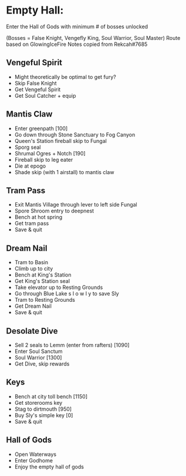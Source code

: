 # Empty Hall:

Enter the Hall of Gods with minimum # of bosses unlocked

(Bosses = False Knight, Vengefly King, Soul Warrior, Soul Master)
Route based on GlowingIceFire
Notes copied from Rekcah#7685

## Vengeful Spirit
- Might theoretically be optimal to get fury?
- Skip False Knight
- Get Vengeful Spirit
- Get Soul Catcher + equip

## Mantis Claw
- Enter greenpath [100]
- Go down through Stone Sanctuary to Fog Canyon
- Queen's Station fireball skip to Fungal
- Sporg seal
- Shrumal Ogres + Notch [190]
- Fireball skip to leg eater
- Die at epogo
- Shade skip (with 1 airstall) to mantis claw

## Tram Pass
- Exit Mantis Village through lever to left side Fungal
- Spore Shroom entry to deepnest
- Bench at hot spring
- Get tram pass
- Save & quit

## Dream Nail
- Tram to Basin
- Climb up to city
- Bench at King's Station
- Get King's Station seal
- Take elevator up to Resting Grounds
- Go through Blue Lake s l o w l y to save Sly
- Tram to Resting Grounds
- Get Dream Nail
- Save & quit

## Desolate Dive
- Sell 2 seals to Lemm (enter from rafters) [1090]
- Enter Soul Sanctum
- Soul Warrior [1300]
- Get Dive, skip rewards

## Keys
- Bench at city toll bench [1150]
- Get storerooms key
- Stag to dirtmouth [950]
- Buy Sly's simple key [0]
- Save & quit

## Hall of Gods
- Open Waterways
- Enter Godhome
- Enjoy the empty hall of gods
